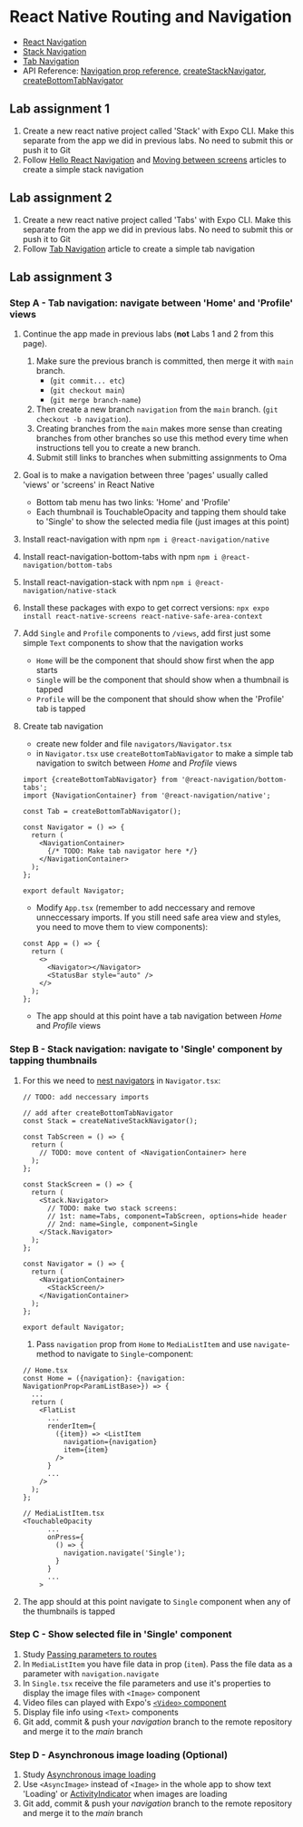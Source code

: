 # React Native Routing and Navigation

- [React Navigation](https://reactnavigation.org/docs/getting-started/)
- [Stack Navigation](https://reactnavigation.org/docs/hello-react-navigation/)
- [Tab Navigation](https://reactnavigation.org/docs/tab-based-navigation/)
- API Reference: [Navigation prop reference](https://reactnavigation.org/docs/navigation-prop), [createStackNavigator](https://reactnavigation.org/docs/stack-navigator), [createBottomTabNavigator](https://reactnavigation.org/docs/bottom-tab-navigator)

## Lab assignment 1

1. Create a new react native project called 'Stack' with Expo CLI. Make this separate from the app we did in previous labs. No need to submit this or push it to Git
1. Follow [Hello React Navigation](https://reactnavigation.org/docs/hello-react-navigation/) and [Moving between screens](https://reactnavigation.org/docs/navigating/) articles to create a simple stack navigation

## Lab assignment 2

1. Create a new react native project called 'Tabs' with Expo CLI. Make this separate from the app we did in previous labs. No need to submit this or push it to Git
1. Follow [Tab Navigation](https://reactnavigation.org/docs/tab-based-navigation/) article to create a simple tab navigation

## Lab assignment 3

### Step A - Tab navigation: navigate between 'Home' and 'Profile' views

1. Continue the app made in previous labs (**not** Labs 1 and 2 from this page).
   1. Make sure the previous branch is committed, then merge it with `main` branch.
      - (`git commit... etc`)
      - (`git checkout main`)
      - (`git merge branch-name`)
   1. Then create a new branch `navigation` from the `main` branch. (`git checkout -b navigation`).
   1. Creating branches from the `main` makes more sense than creating branches from other branches so use this method every time when instructions tell you to create a new branch.
   1. Submit still links to branches when submitting assignments to Oma
1. Goal is to make a navigation between three 'pages' usually called 'views' or 'screens' in React Native
   - Bottom tab menu has two links: 'Home' and 'Profile'
   - Each thumbnail is TouchableOpacity and tapping them should take to 'Single' to show the selected media file (just images at this point)
1. Install react-navigation with npm `npm i @react-navigation/native`
1. Install react-navigation-bottom-tabs with npm `npm i @react-navigation/bottom-tabs`
1. Install react-navigation-stack with npm `npm i @react-navigation/native-stack`
1. Install these packages with expo to get correct versions: `npx expo install react-native-screens react-native-safe-area-context`
1. Add `Single` and `Profile` components to `/views`, add first just some simple `Text` components to show that the navigation works
    - `Home` will be the component that should show first when the app starts
    - `Single` will be the component that should show when a thumbnail is tapped
    - `Profile` will be the component that should show when the 'Profile' tab is tapped
1. Create tab navigation
   - create new folder and file `navigators/Navigator.tsx`
   - in `Navigator.tsx` use `createBottomTabNavigator` to make a simple tab navigation to switch between _Home_ and _Profile_ views

   ```tsx
   import {createBottomTabNavigator} from '@react-navigation/bottom-tabs';
   import {NavigationContainer} from '@react-navigation/native';

   const Tab = createBottomTabNavigator();

   const Navigator = () => {
     return (
       <NavigationContainer>
         {/* TODO: Make tab navigator here */}
       </NavigationContainer>
     );
   };

   export default Navigator;
   ```

   - Modify `App.tsx` (remember to add neccessary and remove unneccessary imports. If you still need safe area view and styles, you need to move them to view components):

   ```tsx
   const App = () => {
     return (
       <>
         <Navigator></Navigator>
         <StatusBar style="auto" />
       </>
     );
   };
   ```

   - The app should at this point have a tab navigation between _Home_ and _Profile_ views

### Step B - Stack navigation: navigate to 'Single' component by tapping thumbnails

1. For this we need to [nest navigators](https://reactnavigation.org/docs/nesting-navigators) in `Navigator.tsx`:

   ```tsx
   // TODO: add neccessary imports

   // add after createBottomTabNavigator
   const Stack = createNativeStackNavigator();

   const TabScreen = () => {
     return (
       // TODO: move content of <NavigationContainer> here
     );
   };

   const StackScreen = () => {
     return (
       <Stack.Navigator>
         // TODO: make two stack screens:
         // 1st: name=Tabs, component=TabScreen, options=hide header
         // 2nd: name=Single, component=Single
       </Stack.Navigator>
     );
   };

   const Navigator = () => {
     return (
       <NavigationContainer>
         <StackScreen/>
       </NavigationContainer>
     );
   };

   export default Navigator;
   ```

   1. Pass `navigation` prop from `Home` to `MediaListItem` and use `navigate`-method to navigate to `Single`-component:

   ```tsx
   // Home.tsx
   const Home = ({navigation}: {navigation: NavigationProp<ParamListBase>}) => {
     ...
     return (
       <FlatList
         ...
         renderItem={
           ({item}) => <ListItem
             navigation={navigation}
             item={item}
           />
         }
         ...
       />
     );
   };

   // MediaListItem.tsx
   <TouchableOpacity
         ...
         onPress={
           () => {
             navigation.navigate('Single');
           }
         }
         ...
       >
   ```

1. The app should at this point navigate to `Single` component when any of the thumbnails is tapped

### Step C - Show selected file in 'Single' component

1. Study [Passing parameters to routes](https://reactnavigation.org/docs/params/)
1. In `MediaListItem` you have file data in prop (`item`). Pass the file data as a parameter with `navigation.navigate`
1. In `Single.tsx` receive the file parameters and use it's properties to display the image files with `<Image>` component
1. Video files can played with Expo's [`<Video>` component](https://docs.expo.dev/versions/latest/sdk/video/)
1. Display file info using `<Text>` components
1. Git add, commit & push your _navigation_ branch to the remote repository and merge it to the _main_ branch

### Step D - Asynchronous image loading (Optional)

1. Study [Asynchronous image loading](https://snack.expo.io/HkjHS1ttZ)
1. Use `<AsyncImage>` instead of `<Image>` in the whole app to show text 'Loading' or [ActivityIndicator](https://docs.expo.io/versions/latest/react-native/activityindicator/) when images are loading
1. Git add, commit & push your _navigation_ branch to the remote repository and merge it to the _main_ branch
